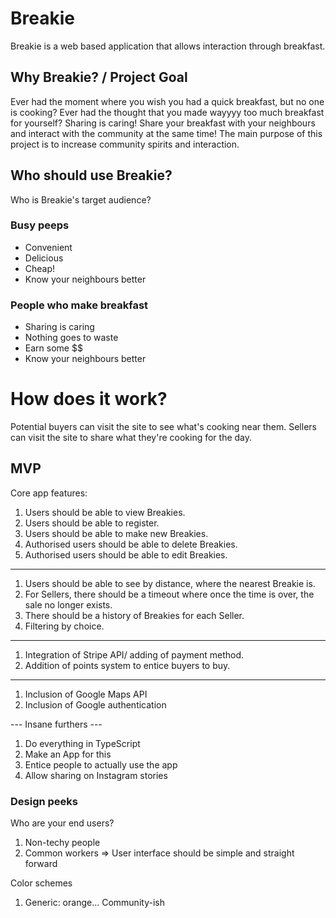 # Breakie

Breakie is a web based application that allows interaction through breakfast.

## Why Breakie? / Project Goal
Ever had the moment where you wish you had a quick breakfast, but no one is cooking?
Ever had the thought that you made wayyyy too much breakfast for yourself?
Sharing is caring! Share your breakfast with your neighbours and interact with the community at the same time! The main purpose of this project is to increase community spirits and interaction.

## Who should use Breakie? 
Who is Breakie's target audience?
### Busy peeps
+ Convenient
+ Delicious
+ Cheap!
+ Know your neighbours better

### People who make breakfast
+ Sharing is caring
+ Nothing goes to waste
+ Earn some $$
+ Know your neighbours better

# How does it work?
Potential buyers can visit the site to see what's cooking near them.
Sellers can visit the site to share what they're cooking for the day.

## MVP
Core app features:
1. Users should be able to view Breakies.
2. Users should be able to register.
3. Users should be able to make new Breakies.
4. Authorised users should be able to delete Breakies.
5. Authorised users should be able to edit Breakies.

---- 
1. Users should be able to see by distance, where the nearest Breakie is.
2. For Sellers, there should be a timeout where once the time is over, the sale no longer exists.
3. There should be a history of Breakies for each Seller.
4. Filtering by choice.

---- 
1. Integration of Stripe API/ adding of payment method.
2. Addition of points system to entice buyers to buy.

---- 
1. Inclusion of Google Maps API
2. Inclusion of Google authentication

--- Insane furthers ---
1. Do everything in TypeScript
2. Make an App for this 
3. Entice people to actually use the app
4. Allow sharing on Instagram stories

### Design peeks
Who are your end users?
1. Non-techy people
2. Common workers
=> User interface should be simple and straight forward

Color schemes
1. Generic: orange... Community-ish